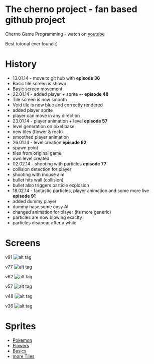 # The cherno project - fan based github project
Cherno Game Programming - watch on [youtube](http://www.youtube.com/watch?v=GFYT7Lqt1h8&feature=share&list=SPlrATfBNZ98eOOCk2fOFg7Qg5yoQfFAdf)

Best tutorial ever found :)

# History
* 13.01.14 - move to git hub with **episode 36**
 * Basic tile screen is shown
 * Basic screen movement
* 22.01.14 - added player + sprite -- **episode 48**
 * Tile screen is now smooth
 * Void tile is now blue and correctly rendered
 * added player sprite 
 * player can move in any direction
* 23.01.14 - player animation + level **episode 57**
 * level generation on pixel base
 * new tiles (flower & rock)
 * smoothed player animation
* 26.01.14 - level creation **episode 62**
 * spawn point
 * tiles from original game
 * own level created
* 02.02.14 - shooting with particles **episode 77**
 * collision detection for player
 * shooting with mouse aim
 * bullet hits wall (collision)
 * bullet also triggers particle explosion
* 18.02.14 - fantastic particles, player animation and some more live **episode 91**
 * added dummy player
 * dummy hase some easy AI
 * changed animation for player (its more generic)
 * particles are now blowing exaclty
 * particles disapear after a while

# Screens

v91
![alt tag](https://raw.github.com/tsarnow/cherno/master/docu/91/current_state.png)

v77
![alt tag](https://raw.github.com/tsarnow/cherno/master/docu/77/current_state.png)

v62
![alt tag](https://raw.github.com/tsarnow/cherno/master/docu/62/current_state.png)

v57
![alt tag](https://raw.github.com/tsarnow/cherno/master/docu/57/current_state.png)

v48
![alt tag](https://raw.github.com/tsarnow/cherno/master/docu/48/current_state.png)

v36
![alt tag](https://raw.github.com/tsarnow/cherno/master/docu/36/current_state.png)


# Sprites
* [Pokemon](http://digibody.deviantart.com/gallery/?offset=120)
* [Flowers](http://strategywiki.org/wiki/Category:Animal_Crossing:_New_Leaf_flower_images)
* [Basics](http://pokemonexperte.de/artikel/images/fanwork_tiled_bild7.png)
* [more Tiles](http://www.realmofdarkness.net/dq/games/nes/dw4/sprites)
